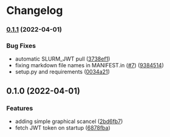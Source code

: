 # Changelog

### [0.1.1](https://www.github.com/bihealth/slurm-tui/compare/v0.1.0...v0.1.1) (2022-04-01)


### Bug Fixes

* automatic SLURM_JWT pull ([3738ef1](https://www.github.com/bihealth/slurm-tui/commit/3738ef139c0f3e8038a1894d5f26372eaa62dbd8))
* fixing markdown file names in MANIFEST.in ([#7](https://www.github.com/bihealth/slurm-tui/issues/7)) ([9384514](https://www.github.com/bihealth/slurm-tui/commit/9384514ccb3f9909219a47280f1de8ba5d450546))
* setup.py and requirements ([0034a21](https://www.github.com/bihealth/slurm-tui/commit/0034a21c7818d796ef98bce024393198e2ac236a))

## 0.1.0 (2022-04-01)


### Features

* adding simple graphical scancel ([2bd6fb7](https://www.github.com/bihealth/slurm-tui/commit/2bd6fb79e1e389511d088acba57c9d907b2a79a5))
* fetch JWT token on startup ([6878fba](https://www.github.com/bihealth/slurm-tui/commit/6878fbad031f1e3fd66067477b97767ef5c70545))
